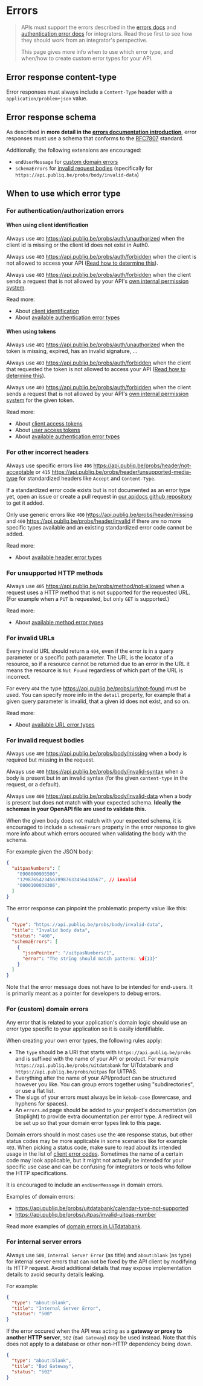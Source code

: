 # Errors

<!-- theme: info -->

> APIs must support the errors described in the [errors docs](https://publiq.stoplight.io/docs/errors) and [authentication error docs](https://docs.publiq.be/docs/authentication/ZG9jOjMyMzA0Mw-errors) for integrators. Read those first to see how they should work from an integrator's perspective.
>
> This page gives more info when to use which error type, and when/how to create custom error types for your API.

## Error response content-type

Error responses must always include a `Content-Type` header with a `application/problem+json` value.

## Error response schema

As described in **more detail in the [errors documentation introduction](https://docs.publiq.be/docs/errors/ZG9jOjE-introduction)**, error responses must use a schema that conforms to the [RFC7807](https://datatracker.ietf.org/doc/html/rfc7807) standard.

Additionally, the following extensions are encouraged:

- `endUserMessage` for [custom domain errors](#for-custom-domain-errors)
- `schemaErrors` for [invalid request bodies](#for-invalid-request-bodies) (specifically for `https://api.publiq.be/probs/body/invalid-data`)

## When to use which error type

### For authentication/authorization errors

#### When using client identification

Always use `401` https://api.publiq.be/probs/auth/unauthorized when the client id is missing or the client id does not exist in Auth0.

Always use `403` https://api.publiq.be/probs/auth/forbidden when the client is not allowed to access your API ([Read how to determine this](./authentication.md)).

Always use `403` https://api.publiq.be/probs/auth/forbidden when the client sends a request that is not allowed by your API's [own internal permission system](./permissions.md).

Read more:

*   About [client identification](https://docs.publiq.be/docs/authentication/ZG9jOjExODE5NDY5-client-identification)
*   About [available authentication error types](https://docs.publiq.be/docs/authentication/ZG9jOjMyMzA0Mw-errors)

#### When using tokens

Always use `401` https://api.publiq.be/probs/auth/unauthorized when the token is missing, expired, has an invalid signature, ...

Always use `403` https://api.publiq.be/probs/auth/forbidden when the client that requested the token is not allowed to access your API ([Read how to determine this](./authentication.md)).

Always use `403` https://api.publiq.be/probs/auth/forbidden when the client sends a request that is not allowed by your API's [own internal permission system](./permissions.md) for the given token.

Read more:

*   About [client access tokens](https://docs.publiq.be/docs/authentication/ZG9jOjExODE5NDY4-client-access-token)
*   About [user access tokens](https://docs.publiq.be/docs/authentication/ZG9jOjExODE5NTM5-user-access-token)
*   About [available authentication error types](https://docs.publiq.be/docs/authentication/ZG9jOjMyMzA0Mw-errors)

### For other incorrect headers

Always use specific errors like `406` https://api.publiq.be/probs/header/not-acceptable or `415` https://api.publiq.be/probs/header/unsupported-media-type for standardized headers like `Accept` and `Content-Type`.

If a standardized error code exists but is not documented as an error type yet, open an issue or create a pull request in [our apidocs github repository](https://github.com/cultuurnet/apidocs/blob/main/projects/errors/docs/type-header.md) to get it added.

Only use generic errors like `400` https://api.publiq.be/probs/header/missing and `400` https://api.publiq.be/probs/header/invalid if there are no more specific types available and an existing standardized error code cannot be added.

Read more:

*   About [available header error types](https://docs.publiq.be/docs/errors/ZG9jOjEyNzc5NzA0-in-request-headers)

### For unsupported HTTP methods

Always use `405` https://api.publiq.be/probs/method/not-allowed when a request uses a HTTP method that is not supported for the requested URL. (For example when a `PUT` is requested, but only `GET` is supported.)

Read more:

*   About [available method error types](https://docs.publiq.be/docs/errors/ZG9jOjQ1Nzc3MzE3-in-request-method)

### For invalid URLs

Every invalid URL should return a `404`, even if the error is in a query parameter or a specific path parameter.
The URL is the locator of a resource, so if a resource cannot be returned due to an error in the URL it means the resource is `Not Found` regardless of which part of the URL is incorrect.

For every `404` the type https://api.publiq.be/probs/url/not-found must be used. You can specify more info in the `detail` property, for example that a given query parameter is invalid, that a given id does not exist, and so on.

Read more:

*   About [available URL error types](https://docs.publiq.be/docs/errors/ZG9jOjEyNzc5NzA1-in-request-url)

### For invalid request bodies

Always use `400` https://api.publiq.be/probs/body/missing when a body is required but missing in the request.

Always use `400` https://api.publiq.be/probs/body/invalid-syntax when a body is present but in an invalid syntax (for the given `content-type` in the request, or a default).

Always use `400` https://api.publiq.be/probs/body/invalid-data when a body is present but does not match with your expected schema. **Ideally the schemas in your OpenAPI file are used to validate this.**

When the given body does not match with your expected schema, it is encouraged to include a `schemaErrors` property in the error response to give more info about which errors occured when validating the body with the schema.

For example given the JSON body:

```json
{
  "uitpasNumbers": [
    "0900000905506",
    "129876542345678987633456434567", // invalid
    "0000100038306",
  ]
}
```

The error response can pinpoint the problematic property value like this:

```json
{
  "type": "https://api.publiq.be/probs/body/invalid-data",
  "title": "Invalid body data",
  "status": "400",
  "schemaErrors": [
    {
      "jsonPointer": "/uitpasNumbers/1",
      "error": "The string should match pattern: \d{13}"
    }
  ]
}
```

Note that the error message does not have to be intended for end-users. It is primarily meant as a pointer for developers to debug errors.

### For (custom) domain errors

Any error that is related to your application's domain logic should use an error type specific to your application so it is easily identifiable.

When creating your own error types, the following rules apply:

*   The `type` should be a URI that starts with `https://api.publiq.be/probs` and is suffixed with the name of your API or product. For example `https://api.publiq.be/probs/uitdatabank` for UiTdatabank and `https://api.publiq.be/probs/uitpas` for UiTPAS.
*   Everything after the name of your API/product can be structured however you like. You can group errors together using "subdirectories", or use a flat list.
*   The slugs of your errors must always be in `kebab-case` (lowercase, and hyphens for spaces).
*   An `errors.md` page should be added to your project's documentation (on Stoplight) to provide extra documentation per error type. A redirect will be set up so that your domain error types link to this page.

Domain errors should in most cases use the `400` response status, but other status codes may be more applicable in some scenarios like for example `403`. When picking a status code, make sure to read about its intended usage in the list of [client error codes](https://developer.mozilla.org/en-US/docs/Web/HTTP/Status#client_error_responses). Sometimes the name of a certain code may look applicable, but it might not actually be intended for your specific use case and can be confusing for integrators or tools who follow the HTTP specifications.

It is encouraged to include an `endUserMessage` in domain errors.

Examples of domain errors:

*   https://api.publiq.be/probs/uitdatabank/calendar-type-not-supported
*   https://api.publiq.be/probs/uitpas/invalid-uitpas-number

Read more examples of [domain errors in UiTdatabank](https://docs.publiq.be/docs/uitdatabank/ZG9jOjMyMzA0Mw-errors).

### For internal server errors

Always use `500`, `Internal Server Error` (as title) and `about:blank` (as type) for internal server errors that can not be fixed by the API client by modifying its HTTP request. Avoid additional details that may expose implementation details to avoid security details leaking.

For example:

```json
{
  "type": "about:blank",
  "title": "Internal Server Error",
  "status": "500"
}
```

If the error occured when the API was acting as a **gateway or proxy to another HTTP server**, `502` (`Bad Gateway`) *may* be used instead. Note that this does not apply to a database or other non-HTTP dependency being down.

```json
{
  "type": "about:blank",
  "title": "Bad Gateway",
  "status": "502"
}
```
